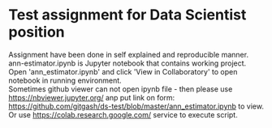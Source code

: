 # Test assignment for Data Scientist position

Assignment have been done in self explained and reproducible manner. 
ann-estimator.ipynb is Jupyter notebook that contains working project. 
Open 'ann_estimator.ipynb' and click 'View in Collaboratory' to open notebook in running environment.  
Sometimes github viewer can not open ipynb file - then please use https://nbviewer.jupyter.org/ anp put link on form: https://github.com/gitgash/ds-test/blob/master/ann_estimator.ipynb to view. 
Or use https://colab.research.google.com/ service to execute script.

